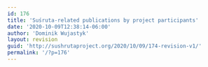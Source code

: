 ```yaml
---
id: 176
title: 'Suśruta-related publications by project participants'
date: '2020-10-09T12:38:14-06:00'
author: 'Dominik Wujastyk'
layout: revision
guid: 'http://sushrutaproject.org/2020/10/09/174-revision-v1/'
permalink: '/?p=176'
---
```


<div class="zp-Zotpress zp-Zotpress-Bib wp-block-group" id="zotpress-9d6b852bcbfef4e6ccd7bd7b3b364134"> <span class="ZP_API_USER_ID" style="display: none;">2579494</span> <span class="ZP_ITEM_KEY" style="display: none;"></span> <span class="ZP_COLLECTION_ID" style="display: none;">893F7A4B</span> <span class="ZP_TAG_ID" style="display: none;"></span> <span class="ZP_AUTHOR" style="display: none;"></span> <span class="ZP_YEAR" style="display: none;"></span> <span class="ZP_ITEMTYPE" style="display: none;"></span> <span class="ZP_INCLUSIVE" style="display: none;">1</span> <span class="ZP_STYLE" style="display: none;">chicago-author-date</span> <span class="ZP_LIMIT" style="display: none;">50</span> <span class="ZP_SORTBY" style="display: none;">creator</span> <span class="ZP_ORDER" style="display: none;">asc</span> <span class="ZP_TITLE" style="display: none;"></span> <span class="ZP_SHOWIMAGE" style="display: none;"></span> <span class="ZP_SHOWTAGS" style="display: none;"></span> <span class="ZP_DOWNLOADABLE" style="display: none;">1</span> <span class="ZP_NOTES" style="display: none;"></span> <span class="ZP_ABSTRACT" style="display: none;"></span> <span class="ZP_CITEABLE" style="display: none;">1</span> <span class="ZP_TARGET" style="display: none;">1</span> <span class="ZP_URLWRAP" style="display: none;"></span> <span class="ZP_FORCENUM" style="display: none;"></span> <span class="ZP_HIGHLIGHT" style="display: none;"></span> <span class="ZP_POSTID" style="display: none;">176</span> <span class="ZOTPRESS_PLUGIN_URL" style="display:none;">https://sushrutaproject.org/wp-content/plugins/zotpress/</span><div class="zp-List loading"><div class="zp-SEO-Content"> </div> </div> </div>